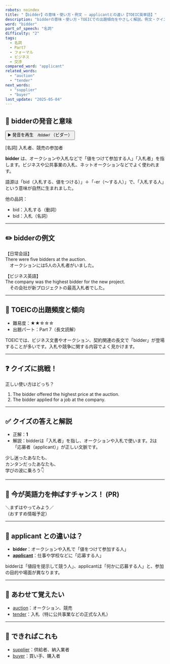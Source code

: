 ```yaml
---
robots: noindex
title: "【bidder】の意味・使い方・例文 ― applicantとの違い【TOEIC英単語】"
description: "bidderの意味・使い方・TOEICでの出題傾向をやさしく解説。例文・クイズ付きでapplicantとの違いもわかりやすく学べます。"
word: "bidder"
part_of_speech: "名詞"
difficulty: "2"
tags:
  - 名詞
  - Part7
  - フォーマル
  - ビジネス
  - 交渉
compared_word: "applicant"
related_words:
  - "auction"
  - "tender"
next_words:
  - "supplier"
  - "buyer"
last_update: "2025-05-04"
---
```


## 🔰 bidderの発音と意味

<button class="play-audio" onclick="playTTS('bidder')">
  <span class="play-audio-main">
    ▶️ 発音を再生　/bɪ́dər/
  </span>
  <span class="play-audio-sub">
    （ビダー）
  </span>
</button>

[名詞] 入札者、競売の参加者

**bidder** は、オークションや入札などで「値をつけて参加する人」「入札者」を指します。ビジネスや公共事業の入札、ネットオークションなどでよく使われます。

語源は「bid（入札する、値をつける）」＋「-er（～する人）」で、「入札する人」という意味が自然に生まれました。

他の品詞：  
- bid：入札する（動詞）
- bid：入札（名詞）

---

## ✏️ bidderの例文

【日常会話】  
There were five bidders at the auction.  
　オークションには5人の入札者がいました。

【ビジネス英語】  
The company was the highest bidder for the new project.  
　その会社が新プロジェクトの最高入札者でした。

---

## 🎯 TOEICの出題頻度と傾向

- 難易度：★★☆☆☆
- 出題パート：Part 7（長文読解）

TOEICでは、ビジネス文書やオークション、契約関連の長文で「bidder」が登場することが多いです。入札や競争に関する内容でよく見かけます。

---

## ❓ クイズに挑戦！

正しい使い方はどっち？

1. The bidder offered the highest price at the auction.  
2. The bidder applied for a job at the company.

---

## ✅ クイズの答えと解説

- 正解：**1**
- 解説：bidderは「入札者」を指し、オークションや入札で使います。2は「応募者（applicant）」が正しい文脈です。

少し迷ったあなたも、  
カンタンだったあなたも、  
学びの波に乗ろう👇️

---

## 🚀 今が英語力を伸ばすチャンス！ (PR)

<div class="info-center">
＼まずはやってみよう／<br>  
（おすすめ情報予定）
</div>

---

## 🤔  applicant との違いは？

- **bidder**：オークションや入札で「値をつけて参加する人」
- **[applicant](/applicant)**：仕事や学校などに「応募する人」

bidderは「値段を提示して競う人」、applicantは「何かに応募する人」と、参加の目的や場面が異なります。

---

## 🧩 あわせて覚えたい

- [auction](/auction)：オークション、競売
- [tender](/tender)：入札（特に公共事業などの正式な入札）

---

## 📖 できればこれも

- [supplier](/supplier)：供給者、納入業者
- [buyer](/buyer)：買い手、購入者

<!-- cvid: aid01_bid08 -->
